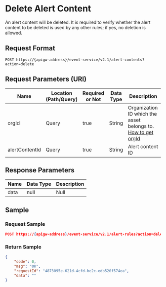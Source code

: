 # Delete Alert Content

An alert content will be deleted. It is required to verify whether the alert content to be deleted is used by any other rules; if yes, no deletion is allowed.

## Request Format

```
POST https://{apigw-address}/event-service/v2.1/alert-contents?action=delete
```

## Request Parameters (URI)

| Name | Location (Path/Query) | Required or Not | Data Type | Description |
|---------------|------------------|----------|-----------|--------------|
| orgId         | Query            | true     | String    | Organization ID which the asset belongs to. [How to get orgId](/docs/api/en/latest/api_faqs#how-to-get-organization-id-orgid-orgid)            |
|alertContentId | Query      | true | String | Alert content ID|




## Response Parameters

| Name | Data Type     | Description          |
|-------|----------------|---------------------------|
| data  | null | Null |




## Sample

### Request Sample

```json
POST https://{apigw-address}/event-service/v2.1/alert-rules?action=delete&orgId=1c499110e8800000&alertContentId=planetTemperature
```

### Return Sample

```json
{
	"code": 0,
	"msg": "OK",
	"requestId": "4873095e-621d-4cfd-bc2c-edb520f574ea",
	"data": ""
}
```

